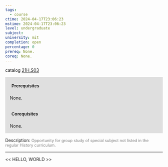```yaml
---
tags:
  - course
ctime: 2024-04-17T23:06:23
mstime: 2024-04-17T23:06:23
level: undergraduate
subject: 
university: mit
completion: open
percentage: 0
prereq: None.
coreq: None.
---
```


catalog [21H.S03](http://student.mit.edu/catalog/m21Hb.html#21H.S03)

<span style="display: block; padding: 15px; background-color: rgb(100, 100, 100, 0.2);"><font id="m_prereq2386_0" style="display: block; font-family: Arial, sans-serif; font-weight: bold; padding: 5px">Prerequisites</font><br><span id="prereq2386_0">None.</span></span>
<span style="display: block; padding: 15px; background-color: rgb(100, 100, 100, 0.2);"><font id="m_coreq2386_0" style="display: block; font-family: Arial, sans-serif; font-weight: bold; padding: 5px">Corequisites</font><br><span id="coreq2386_0">None.</span></span>

<font style="">Description:</font>
<font style="color: grey; font-size: 0.8rem;">Opportunity for group study of special subject not listed in the regular History curriculum.</font>



---

<< HELLO, WORLD >>
